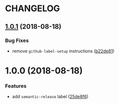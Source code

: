 # CHANGELOG

## [1.0.1](https://github.com/seantrane/github-label-presets/compare/v1.0.0...v1.0.1) (2018-08-18)


### Bug Fixes

* remove `github-label-setup` instructions ([b22de81](https://github.com/seantrane/github-label-presets/commit/b22de81))

# 1.0.0 (2018-08-18)


### Features

* add `semantic-release` label ([25de8f6](https://github.com/seantrane/github-label-presets/commit/25de8f6))
